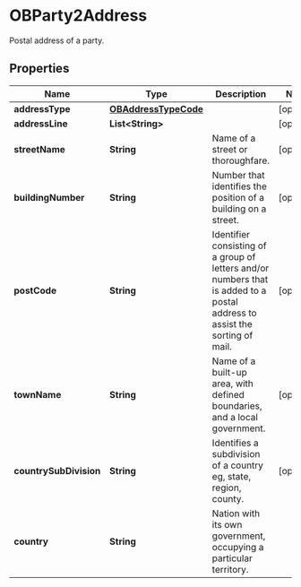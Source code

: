 

# OBParty2Address

Postal address of a party.
## Properties

Name | Type | Description | Notes
------------ | ------------- | ------------- | -------------
**addressType** | [**OBAddressTypeCode**](OBAddressTypeCode.md) |  |  [optional]
**addressLine** | **List&lt;String&gt;** |  |  [optional]
**streetName** | **String** | Name of a street or thoroughfare. |  [optional]
**buildingNumber** | **String** | Number that identifies the position of a building on a street. |  [optional]
**postCode** | **String** | Identifier consisting of a group of letters and/or numbers that is added to a postal address to assist the sorting of mail. |  [optional]
**townName** | **String** | Name of a built-up area, with defined boundaries, and a local government. |  [optional]
**countrySubDivision** | **String** | Identifies a subdivision of a country eg, state, region, county. |  [optional]
**country** | **String** | Nation with its own government, occupying a particular territory. | 




